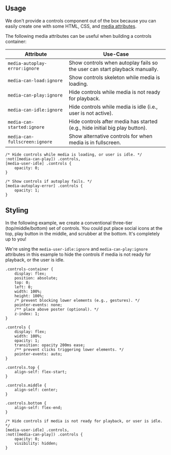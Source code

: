 ## Usage

We don't provide a controls component out of the box because you can easily create one with
some HTML, CSS, and [media attributes](../../../getting-started/styling.md#media-attributes).

The following media attributes can be useful when building a controls container:

| Attribute                     | Use-Case                                                                    |
| ----------------------------- | --------------------------------------------------------------------------- |
| `media-autoplay-error:ignore` | Show controls when autoplay fails so the user can start playback manually.  |
| `media-can-load:ignore`       | Show controls skeleton while media is loading.                              |
| `media-can-play:ignore`       | Hide controls while media is not ready for playback.                        |
| `media-can-idle:ignore`       | Hide controls while media is idle (i.e., user is not active).               |
| `media-can-started:ignore`    | Hide controls after media has started (e.g., hide initial big play button). |
| `media-can-fullscreen:ignore` | Show alternative controls for when media is in fullscreen.                  |

```css:copy
/* Hide controls while media is loading, or user is idle. */
:not([media-can-play]) .controls,
[media-user-idle] .controls {
	opacity: 0;
}

/* Show controls if autoplay fails. */
[media-autoplay-error] .controls {
	opacity: 1;
}
```

## Styling

In the following example, we create a conventional three-tier (top/middle/bottom) set of controls. You
could put place social icons at the top, play button in the middle, and scrubber at the bottom. It's
completely up to you!

We're using the `media-user-idle:ignore` and `media-can-play:ignore` attributes in this example to
hide the controls if media is not ready for playback, or the user is idle.

<slot name="styling" />

```css:copy
.controls-container {
	display: flex;
	position: absolute;
	top: 0;
	left: 0;
	width: 100%;
	height: 100%;
	/* prevent blocking lower elements (e.g., gestures). */
	pointer-events: none;
	/** place above poster (optional). */
	z-index: 1;
}

.controls {
	display: flex;
	width: 100%;
	opacity: 1;
	transition: opacity 200ms ease;
	/** prevent clicks triggering lower elements. */
	pointer-events: auto;
}

.controls.top {
	align-self: flex-start;
}

.controls.middle {
	align-self: center;
}

.controls.bottom {
	align-self: flex-end;
}

/* Hide controls if media is not ready for playback, or user is idle. */
[media-user-idle] .controls,
:not([media-can-play]) .controls {
	opacity: 0;
	visibility: hidden;
}
```
